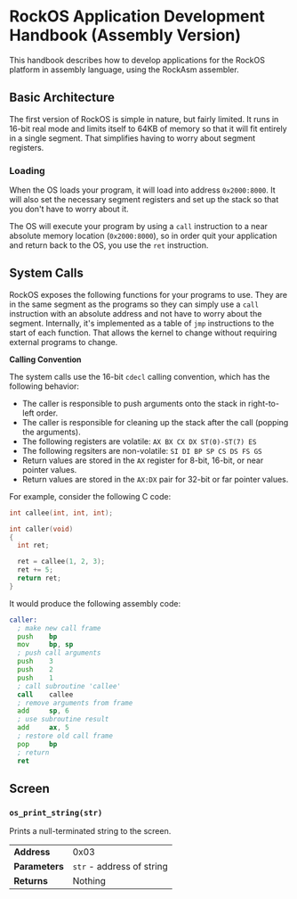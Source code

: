 RockOS Application Development Handbook (Assembly Version)
================================================================================

This handbook describes how to develop applications for the RockOS platform in
assembly language, using the RockAsm assembler.

Basic Architecture
--------------------------------------------------------------------------------
The first version of RockOS is simple in nature, but fairly limited. It runs in
16-bit real mode and limits itself to 64KB of memory so that it will fit
entirely in a single segment. That simplifies having to worry about segment
registers.

### Loading
When the OS loads your program, it will load into address `0x2000:8000`. It will
also set the necessary segment registers and set up the stack so that you don't
have to worry about it.

The OS will execute your program by using a `call` instruction to a near
absolute memory location (`0x2000:8000`), so in order quit your application and
return back to the OS, you use the `ret` instruction.

System Calls
--------------------------------------------------------------------------------
RockOS exposes the following functions for your programs to use. They are in the
same segment as the programs so they can simply use a `call` instruction with an
absolute address and not have to worry about the segment. Internally, it's
implemented as a table of `jmp` instructions to the start of each function.
That allows the kernel to change without requiring external programs to change.

**Calling Convention**

The system calls use the 16-bit `cdecl` calling convention, which has the
following behavior:

* The caller is responsible to push arguments onto the stack in right-to-left
  order.
* The caller is responsible for cleaning up the stack after the call (popping
  the arguments).
* The following registers are volatile: `AX BX CX DX ST(0)-ST(7) ES`
* The following regsiters are non-volatile: `SI DI BP SP CS DS FS GS`
* Return values are stored in the `AX` register for 8-bit, 16-bit, or near
  pointer values.
* Return values are stored in the `AX:DX` pair for 32-bit or far pointer values.

For example, consider the following C code:

```C
int callee(int, int, int);

int caller(void)
{
  int ret;

  ret = callee(1, 2, 3);
  ret += 5;
  return ret;
}
```

It would produce the following assembly code:

```asm
caller:
  ; make new call frame
  push    bp
  mov     bp, sp
  ; push call arguments
  push    3
  push    2
  push    1
  ; call subroutine 'callee'
  call    callee
  ; remove arguments from frame
  add     sp, 6
  ; use subroutine result
  add     ax, 5
  ; restore old call frame
  pop     bp
  ; return
  ret
```




Screen
--------------------------------------------------------------------------------

### `os_print_string(str)`
Prints a null-terminated string to the screen.

|                |                           |
|----------------|---------------------------|
| **Address**    | 0x03                      |
| **Parameters** | `str` - address of string |
| **Returns**    | Nothing                   |
